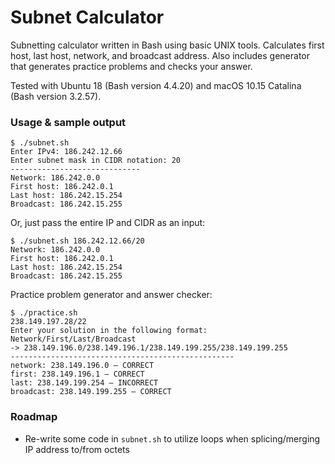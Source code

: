 # Subnet Calculator

Subnetting calculator written in Bash using basic UNIX tools. Calculates first host, last host, network, and broadcast address. Also includes generator that generates practice problems and checks your answer. 

Tested with Ubuntu 18 (Bash version 4.4.20) and macOS 10.15 Catalina (Bash version 3.2.57).

### Usage & sample output

```
$ ./subnet.sh
Enter IPv4: 186.242.12.66
Enter subnet mask in CIDR notation: 20
-----------------------------
Network: 186.242.0.0
First host: 186.242.0.1
Last host: 186.242.15.254
Broadcast: 186.242.15.255
```

Or, just pass the entire IP and CIDR as an input:

```
$ ./subnet.sh 186.242.12.66/20
Network: 186.242.0.0
First host: 186.242.0.1
Last host: 186.242.15.254
Broadcast: 186.242.15.255
```

Practice problem generator and answer checker:

```
$ ./practice.sh 
238.149.197.28/22
Enter your solution in the following format: Network/First/Last/Broadcast
-> 238.149.196.0/238.149.196.1/238.149.199.255/238.149.199.255        
--------------------------------------------------
network: 238.149.196.0 — CORRECT
first: 238.149.196.1 — CORRECT
last: 238.149.199.254 — INCORRECT
broadcast: 238.149.199.255 — CORRECT
```

### Roadmap
- Re-write some code in `subnet.sh` to utilize loops when splicing/merging IP address to/from octets
